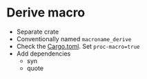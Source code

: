 # Derive macro
- Separate crate
- Conventionally named `macroname_derive`
- Check the [Cargo.toml](./Cargo.toml). Set `proc-macro=true`
- Add dependencies
    - syn
    - quote

